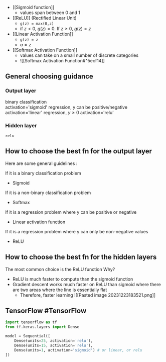 - [[Sigmoid function]]
	- values span between 0 and 1
- [[ReLU]] (Rectified Linear Unit)
	- `g(z) = max(0,z)`
	- if $z < 0$, $g(z) = 0$. If $z\geq0$, $g(z) = z$ 
- [[Linear Activation Function]]
	- `g(z) = z`
	- $a = z$
- [[Softmax Activation Function]]
	- values can take on a small number of discrete categories
	- ![[Softmax Activation Function#^5ecf14]]

## General choosing guidance
### Output layer
binary classification	
	activation='sigmoid'
regression, y can be positive/negative
	activation='linear'
regression, $y \geq 0$ 
	activation='relu'
### Hidden layer
	relu
## How to choose the best fn for the output layer
Here are some general guidelines :

If it is a binary classification problem
- Sigmoid

If it is a non-binary classification problem
- Softmax

If it is a regression problem where y can be positive or negative
- Linear activation function

If it is a regression problem where y can only be non-negative values
- ReLU

## How to choose the best fn for the hidden layers
The most common choice is the ReLU function
Why? 
- ReLU is much faster to compute than the sigmoid function
- Gradient descent works much faster on ReLU than sigmoid where there are two areas where the line is essentially flat
	- Therefore, faster learning
![[Pasted image 20231223183521.png]]

## TensorFlow #TensorFlow 
```python
import tensorflow as tf
from tf.keras.layers import Dense

model = Sequential([
	Dense(units=25, activation='relu'),
	Dense(units=15, activation='relu'),
	Dense(units=1, activation='sigmoid') # or linear, or relu
])
```